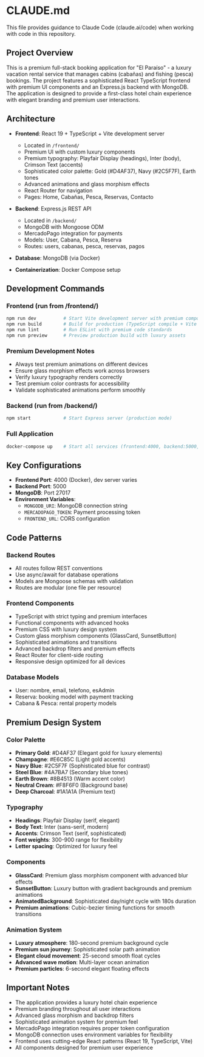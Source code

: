 # CLAUDE.md

This file provides guidance to Claude Code (claude.ai/code) when working with code in this repository.

## Project Overview

This is a premium full-stack booking application for "El Paraíso" - a luxury vacation rental service that manages cabins (cabañas) and fishing (pesca) bookings. The project features a sophisticated React TypeScript frontend with premium UI components and an Express.js backend with MongoDB. The application is designed to provide a first-class hotel chain experience with elegant branding and premium user interactions.

## Architecture

- **Frontend**: React 19 + TypeScript + Vite development server
  - Located in `/frontend/`
  - Premium UI with custom luxury components
  - Premium typography: Playfair Display (headings), Inter (body), Crimson Text (accents)
  - Sophisticated color palette: Gold (#D4AF37), Navy (#2C5F7F), Earth tones
  - Advanced animations and glass morphism effects
  - React Router for navigation
  - Pages: Home, Cabañas, Pesca, Reservas, Contacto
  
- **Backend**: Express.js REST API
  - Located in `/backend/`
  - MongoDB with Mongoose ODM
  - MercadoPago integration for payments
  - Models: User, Cabana, Pesca, Reserva
  - Routes: users, cabanas, pesca, reservas, pagos

- **Database**: MongoDB (via Docker)
- **Containerization**: Docker Compose setup

## Development Commands

### Frontend (run from /frontend/)
```bash
npm run dev          # Start Vite development server with premium components
npm run build        # Build for production (TypeScript compile + Vite build)
npm run lint         # Run ESLint with premium code standards
npm run preview      # Preview production build with luxury assets
```

### Premium Development Notes
- Always test premium animations on different devices
- Ensure glass morphism effects work across browsers
- Verify luxury typography renders correctly
- Test premium color contrasts for accessibility
- Validate sophisticated animations perform smoothly

### Backend (run from /backend/)
```bash
npm start            # Start Express server (production mode)
```

### Full Application
```bash
docker-compose up    # Start all services (frontend:4000, backend:5000, mongo:27017)
```

## Key Configurations

- **Frontend Port**: 4000 (Docker), dev server varies
- **Backend Port**: 5000
- **MongoDB**: Port 27017
- **Environment Variables**: 
  - `MONGODB_URI`: MongoDB connection string
  - `MERCADOPAGO_TOKEN`: Payment processing token
  - `FRONTEND_URL`: CORS configuration

## Code Patterns

### Backend Routes
- All routes follow REST conventions
- Use async/await for database operations
- Models are Mongoose schemas with validation
- Routes are modular (one file per resource)

### Frontend Components
- TypeScript with strict typing and premium interfaces
- Functional components with advanced hooks
- Premium CSS with luxury design system
- Custom glass morphism components (GlassCard, SunsetButton)
- Sophisticated animations and transitions
- Advanced backdrop filters and premium effects
- React Router for client-side routing
- Responsive design optimized for all devices

### Database Models
- User: nombre, email, telefono, esAdmin
- Reserva: booking model with payment tracking
- Cabana & Pesca: rental property models

## Premium Design System

### Color Palette
- **Primary Gold**: #D4AF37 (Elegant gold for luxury elements)
- **Champagne**: #E6C85C (Light gold accents)
- **Navy Blue**: #2C5F7F (Sophisticated blue for contrast)
- **Steel Blue**: #4A7BA7 (Secondary blue tones)
- **Earth Brown**: #8B4513 (Warm accent color)
- **Neutral Cream**: #F8F6F0 (Background base)
- **Deep Charcoal**: #1A1A1A (Premium text)

### Typography
- **Headings**: Playfair Display (serif, elegant)
- **Body Text**: Inter (sans-serif, modern)
- **Accents**: Crimson Text (serif, sophisticated)
- **Font weights**: 300-900 range for flexibility
- **Letter spacing**: Optimized for luxury feel

### Components
- **GlassCard**: Premium glass morphism component with advanced blur effects
- **SunsetButton**: Luxury button with gradient backgrounds and premium animations
- **AnimatedBackground**: Sophisticated day/night cycle with 180s duration
- **Premium animations**: Cubic-bezier timing functions for smooth transitions

### Animation System
- **Luxury atmosphere**: 180-second premium background cycle
- **Premium sun journey**: Sophisticated solar path animation
- **Elegant cloud movement**: 25-second smooth float cycles
- **Advanced wave motion**: Multi-layer ocean animation
- **Premium particles**: 6-second elegant floating effects

## Important Notes

- The application provides a luxury hotel chain experience
- Premium branding throughout all user interactions
- Advanced glass morphism and backdrop filters
- Sophisticated animation system for premium feel
- MercadoPago integration requires proper token configuration
- MongoDB connection uses environment variables for flexibility
- Frontend uses cutting-edge React patterns (React 19, TypeScript, Vite)
- All components designed for premium user experience